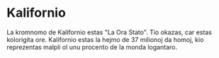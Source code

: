 # Kalifornio

La kromnomo de Kalifornio estas "La Ora Stato". Tio okazas, car estas kolorigita
ore. Kalifornio estas la hejmo de 37 milionoj da homoj, kio reprezentas malpli
ol unu procento de la monda logantaro.
